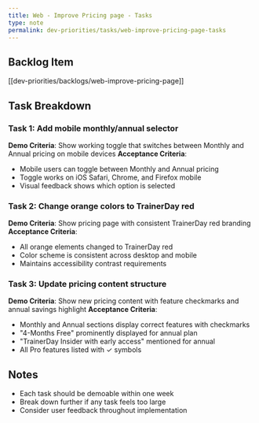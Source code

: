 ```yaml
---
title: Web - Improve Pricing page - Tasks
type: note
permalink: dev-priorities/tasks/web-improve-pricing-page-tasks
---
```


## Backlog Item
[[dev-priorities/backlogs/web-improve-pricing-page]]

## Task Breakdown

### Task 1: Add mobile monthly/annual selector
**Demo Criteria**: Show working toggle that switches between Monthly and Annual pricing on mobile devices
**Acceptance Criteria**:
- Mobile users can toggle between Monthly and Annual pricing
- Toggle works on iOS Safari, Chrome, and Firefox mobile
- Visual feedback shows which option is selected

### Task 2: Change orange colors to TrainerDay red
**Demo Criteria**: Show pricing page with consistent TrainerDay red branding
**Acceptance Criteria**:
- All orange elements changed to TrainerDay red
- Color scheme is consistent across desktop and mobile
- Maintains accessibility contrast requirements

### Task 3: Update pricing content structure
**Demo Criteria**: Show new pricing content with feature checkmarks and annual savings highlight
**Acceptance Criteria**:
- Monthly and Annual sections display correct features with checkmarks
- "4-Months Free" prominently displayed for annual plan
- "TrainerDay Insider with early access" mentioned for annual
- All Pro features listed with ✓ symbols


## Notes
- Each task should be demoable within one week
- Break down further if any task feels too large
- Consider user feedback throughout implementation